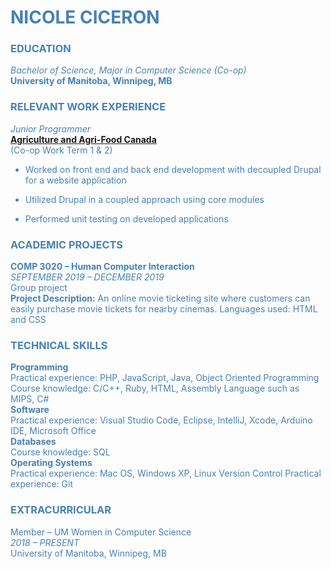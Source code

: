 # <font color='steelblue'> NICOLE CICERON 


### <font color='steelblue'> EDUCATION </font>
*Bachelor of Science, Major in Computer Science (Co-op)* 
<br>
**University of Manitoba, Winnipeg, MB**


### <font color='steelblue'>RELEVANT WORK EXPERIENCE</font>
*Junior Programmer*
<br>**[Agriculture and Agri-Food Canada](https://www.agr.gc.ca/eng/agriculture-and-agri-food-canada/?id=1395690825741)**
<br>(Co-op Work Term 1 & 2)

* Worked on front end and back end development with decoupled Drupal for a website     application

*  Utilized Drupal in a coupled approach using core modules
* Performed unit testing on developed applications


### <font color='steelblue'>ACADEMIC PROJECTS </font>
**COMP 3020 – Human Computer Interaction**          <br>*SEPTEMBER 2019 – DECEMBER 2019*
<br>Group project                                                                           
**Project Description:** An online movie ticketing site where customers can easily purchase movie tickets for nearby cinemas.
Languages used: HTML and CSS 


### <font color='steelblue'>TECHNICAL SKILLS</font>
**Programming**<br>
Practical experience: PHP, JavaScript, Java, Object Oriented Programming
Course knowledge: C/C++, Ruby, HTML, Assembly Language such as MIPS, C#
<br>**Software**<br>
Practical experience: Visual Studio Code, Eclipse, IntelliJ, Xcode, Arduino IDE, Microsoft Office
<br>**Databases**<br>
Course knowledge: SQL
<br>**Operating Systems**<br>
Practical experience: Mac OS, Windows XP, Linux
Version Control
Practical experience: Git

### <font color='steelblue'>EXTRACURRICULAR</font>
Member – UM Women in Computer Science              <br>*2018 – PRESENT*
<br>University of Manitoba, Winnipeg, MB
